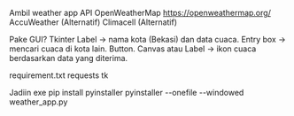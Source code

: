 Ambil weather app API
OpenWeatherMap https://openweathermap.org/
AccuWeather (Alternatif)
Climacell (Alternatif)

Pake GUI? Tkinter
Label -> nama kota (Bekasi) dan data cuaca.
Entry box -> mencari cuaca di kota lain.
Button.
Canvas atau Label -> ikon cuaca berdasarkan data yang diterima.

requirement.txt
requests
tk

Jadiin exe
pip install pyinstaller
pyinstaller --onefile --windowed weather_app.py